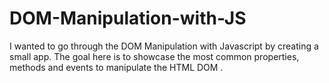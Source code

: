 # DOM-Manipulation-with-JS

I wanted to go through the DOM Manipulation with Javascript by creating a small app. The goal here is to showcase the most common
properties, methods and events to manipulate the HTML DOM . 
